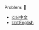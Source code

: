 Problem: :link: 
- [:cn:中文](https://leetcode-cn.com/problems/house-robber-ii)
- [:us:English](https://leetcode.com/problems/house-robber-ii)